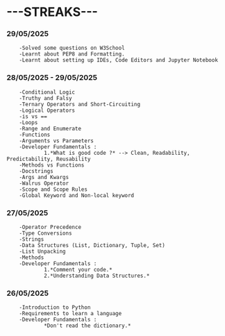 # ---STREAKS---

### 29/05/2025
        -Solved some questions on W3School
        -Learnt about PEP8 and Formatting.
        -Learnt about setting up IDEs, Code Editors and Jupyter Notebook

### 28/05/2025 - 29/05/2025
        -Conditional Logic
        -Truthy and Falsy
        -Ternary Operators and Short-Circuiting
        -Logical Operators
        -is vs ==
        -Loops
        -Range and Enumerate
        -Functions
        -Arguments vs Parameters
        -Developer Fundamentals :
                1.*What is good code ?* --> Clean, Readability, Predictability, Reusability
        -Methods vs Functions
        -Docstrings
        -Args and Kwargs
        -Walrus Operator
        -Scope and Scope Rules
        -Global Keyword and Non-local keyword

### 27/05/2025
        -Operator Precedence
        -Type Conversions
        -Strings
        -Data Structures (List, Dictionary, Tuple, Set)
        -List Unpacking
        -Methods
        -Developer Fundamentals :
                1.*Comment your code.*
                2.*Understanding Data Structures.*

### 26/05/2025
        -Introduction to Python
        -Requirements to learn a language
        -Developer Fundamentals :
                *Don't read the dictionary.*
